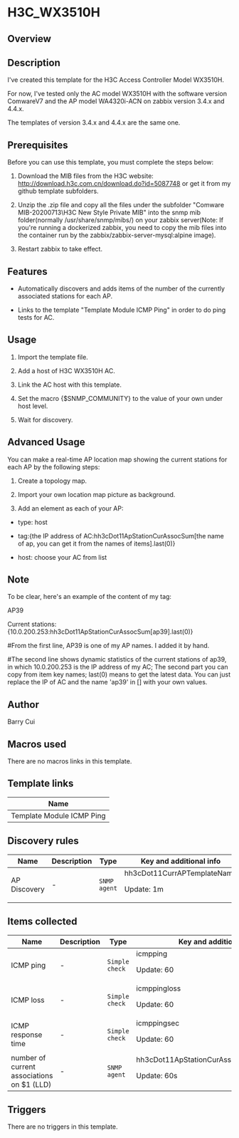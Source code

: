 # H3C_WX3510H

## Overview

**Description**
---------------


I've created this template for the H3C Access Controller Model WX3510H.


For now, I've tested only the AC model WX3510H with the software version ComwareV7 and the AP model WA4320i-ACN on zabbix version 3.4.x and 4.4.x.


The templates of version 3.4.x and 4.4.x are the same one. 


 


**Prerequisites**
-----------------


Before you can use this template, you must complete the steps below:


1. Download the MIB files from the H3C website: http://download.h3c.com.cn/download.do?id=5087748 or get it from my github template subfolders.


2. Unzip the .zip file and copy all the files under the subfolder "Comware MIB-20200713\H3C New Style Private MIB\" into the snmp mib folder(normally /usr/share/snmp/mibs/) on your zabbix server(Note: If you're running a dockerized zabbix, you need to copy the mib files into the container run by the zabbix/zabbix-server-mysql:alpine image).


3. Restart zabbix to take effect.


 


**Features**
------------


- Automatically discovers and adds items of the number of the currently associated stations for each AP.


- Links to the template "Template Module ICMP Ping" in order to do ping tests for AC.


 


**Usage**
---------


1. Import the template file.


2. Add a host of H3C WX3510H AC.


3. Link the AC host with this template.


4. Set the macro {$SNMP\_COMMUNITY} to the value of your own under host level.


5. Wait for discovery.


 


**Advanced Usage**
------------------


You can make a real-time AP location map showing the current stations for each AP by the following steps:


1. Create a topology map.


2. Import your own location map picture as background.


3. Add an element as each of your AP:


 - type: host


 - tag:{the IP address of AC:hh3cDot11ApStationCurAssocSum[the name of ap, you can get it from the names of items].last(0)} 


 - host: choose your AC from list


 


**Note**
--------


To be clear, here's an example of the content of my tag: 


AP39 


Current stations: {10.0.200.253:hh3cDot11ApStationCurAssocSum[ap39].last(0)}


 


#From the first line, AP39 is one of my AP names. I added it by hand. 


#The second line shows dynamic statistics of the current stations of ap39, in which 10.0.200.253 is the IP address of my AC; The second part you can copy from item key names; last(0) means to get the latest data. You can just replace the IP of AC and the name 'ap39' in [] with your own values.    



 



## Author

Barry Cui

## Macros used

There are no macros links in this template.

## Template links

|Name|
|----|
|Template Module ICMP Ping|
## Discovery rules

|Name|Description|Type|Key and additional info|
|----|-----------|----|----|
|AP Discovery|<p>-</p>|`SNMP agent`|hh3cDot11CurrAPTemplateName<p>Update: 1m</p>|
## Items collected

|Name|Description|Type|Key and additional info|
|----|-----------|----|----|
|ICMP ping|<p>-</p>|`Simple check`|icmpping<p>Update: 60</p>|
|ICMP loss|<p>-</p>|`Simple check`|icmppingloss<p>Update: 60</p>|
|ICMP response time|<p>-</p>|`Simple check`|icmppingsec<p>Update: 60</p>|
|number of current associations on $1 (LLD)|<p>-</p>|`SNMP agent`|hh3cDot11ApStationCurAssocSum[{#APNAME}]<p>Update: 60s</p>|
## Triggers

There are no triggers in this template.

